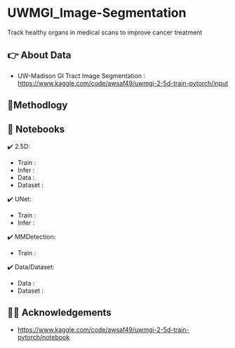 # UWMGI_Image-Segmentation

Track healthy organs in medical scans to improve cancer treatment 

## 👉 About Data 
- UW-Madison GI Tract Image Segmentation : https://www.kaggle.com/code/awsaf49/uwmgi-2-5d-train-pytorch/input

## 📍Methodlogy 


## 📕 Notebooks 
✔️ 2.5D:
- Train :
- Infer :
- Data :
- Dataset :

✔️ UNet: 
- Train :
- Infer :

✔️ MMDetection: 
- Train :

✔️ Data/Dataset:
- Data :
- Dataset :

## 🙇‍♀️ Acknowledgements
- https://www.kaggle.com/code/awsaf49/uwmgi-2-5d-train-pytorch/notebook
